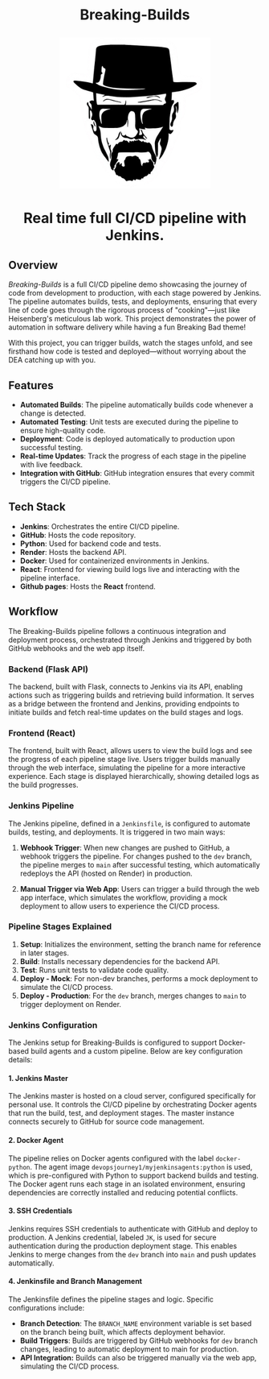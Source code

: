 # <p align="center">Breaking-Builds</p>


<p align="center">
  <img src="https://github.com/saad-out/Breaking-Builds/blob/main/walter.png" style="width:300px;"/>
</p>

# <p align="center">Real time full CI/CD pipeline with Jenkins. </p>



## Overview

*Breaking-Builds* is a full CI/CD pipeline demo showcasing the journey of code from development to production, with each stage powered by Jenkins. The pipeline automates builds, tests, and deployments, ensuring that every line of code goes through the rigorous process of "cooking"—just like Heisenberg's meticulous lab work. This project demonstrates the power of automation in software delivery while having a fun Breaking Bad theme!

With this project, you can trigger builds, watch the stages unfold, and see firsthand how code is tested and deployed—without worrying about the DEA catching up with you.

## Features

- **Automated Builds**: The pipeline automatically builds code whenever a change is detected.
- **Automated Testing**: Unit tests are executed during the pipeline to ensure high-quality code.
- **Deployment**: Code is deployed automatically to production upon successful testing.
- **Real-time Updates**: Track the progress of each stage in the pipeline with live feedback.
- **Integration with GitHub**: GitHub integration ensures that every commit triggers the CI/CD pipeline.

## Tech Stack

- **Jenkins**: Orchestrates the entire CI/CD pipeline.
- **GitHub**: Hosts the code repository.
- **Python**: Used for backend code and tests.
- **Render**: Hosts the backend API.
- **Docker**: Used for containerized environments in Jenkins.
- **React**: Frontend for viewing build logs live and interacting with the pipeline interface.
- **Github pages**: Hosts the **React** frontend.

## Workflow

The Breaking-Builds pipeline follows a continuous integration and deployment process, orchestrated through Jenkins and triggered by both GitHub webhooks and the web app itself.

### Backend (Flask API)

The backend, built with Flask, connects to Jenkins via its API, enabling actions such as triggering builds and retrieving build information. It serves as a bridge between the frontend and Jenkins, providing endpoints to initiate builds and fetch real-time updates on the build stages and logs.

### Frontend (React)

The frontend, built with React, allows users to view the build logs and see the progress of each pipeline stage live. Users trigger builds manually through the web interface, simulating the pipeline for a more interactive experience. Each stage is displayed hierarchically, showing detailed logs as the build progresses.

### Jenkins Pipeline

The Jenkins pipeline, defined in a `Jenkinsfile`, is configured to automate builds, testing, and deployments. It is triggered in two main ways:

1. **Webhook Trigger**: When new changes are pushed to GitHub, a webhook triggers the pipeline. For changes pushed to the `dev` branch, the pipeline merges to `main` after successful testing, which automatically redeploys the API (hosted on Render) in production.

2. **Manual Trigger via Web App**: Users can trigger a build through the web app interface, which simulates the workflow, providing a mock deployment to allow users to experience the CI/CD process.

### Pipeline Stages Explained

1. **Setup**: Initializes the environment, setting the branch name for reference in later stages.
2. **Build**: Installs necessary dependencies for the backend API.
3. **Test**: Runs unit tests to validate code quality.
4. **Deploy - Mock**: For non-dev branches, performs a mock deployment to simulate the CI/CD process.
5. **Deploy - Production**: For the `dev` branch, merges changes to `main` to trigger deployment on Render.

### Jenkins Configuration

The Jenkins setup for Breaking-Builds is configured to support Docker-based build agents and a custom pipeline. Below are key configuration details:

#### 1. **Jenkins Master**

The Jenkins master is hosted on a cloud server, configured specifically for personal use. It controls the CI/CD pipeline by orchestrating Docker agents that run the build, test, and deployment stages. The master instance connects securely to GitHub for source code management.

#### 2. **Docker Agent**

The pipeline relies on Docker agents configured with the label `docker-python`. The agent image `devopsjourney1/myjenkinsagents:python` is used, which is pre-configured with Python to support backend builds and testing. The Docker agent runs each stage in an isolated environment, ensuring dependencies are correctly installed and reducing potential conflicts.

#### 3. **SSH Credentials**

Jenkins requires SSH credentials to authenticate with GitHub and deploy to production. A Jenkins credential, labeled `JK`, is used for secure authentication during the production deployment stage. This enables Jenkins to merge changes from the `dev` branch into `main` and push updates automatically.

#### 4. **Jenkinsfile and Branch Management**

The Jenkinsfile defines the pipeline stages and logic. Specific configurations include:

- **Branch Detection**: The `BRANCH_NAME` environment variable is set based on the branch being built, which affects deployment behavior.
- **Build Triggers**: Builds are triggered by GitHub webhooks for `dev` branch changes, leading to automatic deployment to main for production.
- **API Integration:** Builds can also be triggered manually via the web app, simulating the CI/CD process.
